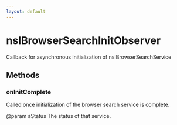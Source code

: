 ```yaml
---
layout: default
---
```


# nsIBrowserSearchInitObserver #
  
Callback for asynchronous initialization of nsIBrowserSearchService  
  

## Methods ##

### onInitComplete ###
  
Called once initialization of the browser search service is complete.  
  
@param aStatus The status of that service.  
  
